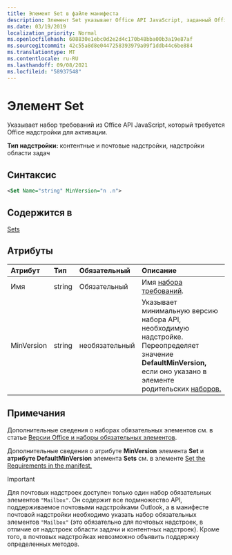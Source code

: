 ```yaml
---
title: Элемент Set в файле манифеста
description: Элемент Set указывает Office API JavaScript, заданный Office надстройки для активации.
ms.date: 03/19/2019
localization_priority: Normal
ms.openlocfilehash: 608830e1ebc0d2e2d4c170b48bba00b3a19e87af
ms.sourcegitcommit: 42c55a8d8e0447258393979a09f1ddb44c6be884
ms.translationtype: MT
ms.contentlocale: ru-RU
ms.lasthandoff: 09/08/2021
ms.locfileid: "58937548"
---
```

# <a name="set-element"></a>Элемент Set

Указывает набор требований из Office API JavaScript, который требуется Office надстройки для активации.

**Тип надстройки:** контентные и почтовые надстройки, надстройки области задач

## <a name="syntax"></a>Синтаксис

```XML
<Set Name="string" MinVersion="n .n">
```

## <a name="contained-in"></a>Содержится в

[Sets](sets.md)

## <a name="attributes"></a>Атрибуты

|Атрибут|Тип|Обязательный|Описание|
|:-----|:-----|:-----|:-----|
|Имя|string|Обязательный|Имя [набора требований](../../develop/office-versions-and-requirement-sets.md).|
|MinVersion|string|необязательный|Указывает минимальную версию набора API, необходимую надстройке. Переопределяет значение **DefaultMinVersion,** если оно указано в элементе родительских [наборов.](sets.md)|

## <a name="remarks"></a>Примечания

Дополнительные сведения о наборах обязательных элементов см. в статье [Версии Office и наборы обязательных элементов](../../develop/office-versions-and-requirement-sets.md).

Дополнительные сведения о атрибуте **MinVersion** элемента **Set** и **атрибуте DefaultMinVersion** элемента **Sets** см. в элементе [Set the Requirements in the manifest.](../../develop/specify-office-hosts-and-api-requirements.md#set-the-requirements-element-in-the-manifest)

> [!IMPORTANT]
> Для почтовых надстроек доступен только один набор обязательных элементов `"Mailbox"`. Он содержит все подмножество API, поддерживаемое почтовыми надстройками Outlook, а в манифесте почтовой надстройки необходимо указать набор обязательных элементов `"Mailbox"` (это обязательно для почтовых надстроек, в отличие от надстроек области задачи и контентных надстроек). Кроме того, в почтовых надстройках невозможно объявить поддержку определенных методов.
